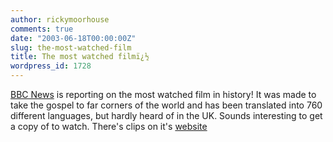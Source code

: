 ```yaml
---
author: rickymoorhouse
comments: true
date: "2003-06-18T00:00:00Z"
slug: the-most-watched-film
title: The most watched filmï¿½
wordpress_id: 1728
---
```


[BBC News](http://news.bbc.co.uk/2/hi/uk_news/magazine/3076809.stm) is reporting on the most watched film in history! It was made to take the gospel to far corners of the world and has been translated into 760 different languages, but hardly heard of in the UK. Sounds interesting to get a copy of to watch. There's clips on it's [website](http://www.jesusfilm.org/)
